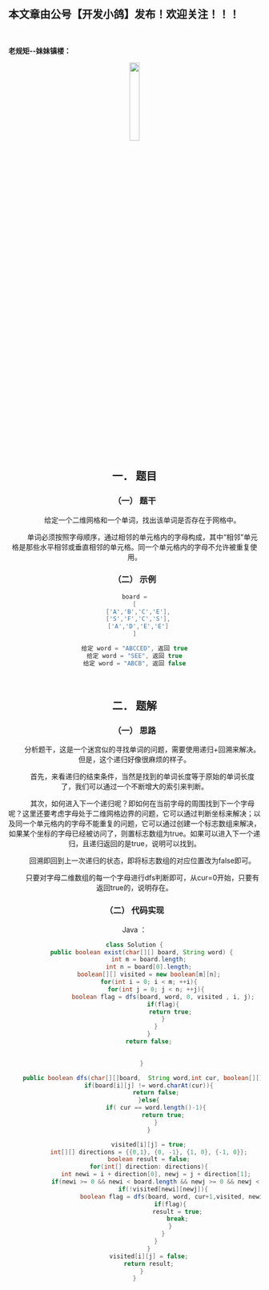 ﻿## 本文章由公号【开发小鸽】发布！欢迎关注！！！

<br>

**老规矩--妹妹镇楼：**
<center>
<img src="https://img-blog.csdnimg.cn/20200721223424816.JPG"   width="20%">

## 一．	题目
### （一）	题干

 &nbsp;  &nbsp;  &nbsp;  &nbsp; 给定一个二维网格和一个单词，找出该单词是否存在于网格中。

 &nbsp;  &nbsp;  &nbsp;  &nbsp; 单词必须按照字母顺序，通过相邻的单元格内的字母构成，其中“相邻”单元格是那些水平相邻或垂直相邻的单元格。同一个单元格内的字母不允许被重复使用。
<br>


### （二）	示例

```cpp
board =
[
  ['A','B','C','E'],
  ['S','F','C','S'],
  ['A','D','E','E']
]

给定 word = "ABCCED", 返回 true
给定 word = "SEE", 返回 true
给定 word = "ABCB", 返回 false
```
<br>



## 二．	题解
### （一）	思路
 &nbsp;  &nbsp;  &nbsp;  &nbsp; 分析题干，这是一个迷宫似的寻找单词的问题，需要使用递归+回溯来解决。但是，这个递归好像很麻烦的样子。

 &nbsp;  &nbsp;  &nbsp;  &nbsp; 首先，来看递归的结束条件，当然是找到的单词长度等于原始的单词长度了，我们可以通过一个不断增大的索引来判断。

 &nbsp;  &nbsp;  &nbsp;  &nbsp; 其次，如何进入下一个递归呢？即如何在当前字母的周围找到下一个字母呢？这里还要考虑字母处于二维网格边界的问题，它可以通过判断坐标来解决；以及同一个单元格内的字母不能重复的问题，它可以通过创建一个标志数组来解决，如果某个坐标的字母已经被访问了，则置标志数组为true。如果可以进入下一个递归，且递归返回的是true，说明可以找到。

 &nbsp;  &nbsp;  &nbsp;  &nbsp; 回溯即回到上一次递归的状态，即将标志数组的对应位置改为false即可。

 &nbsp;  &nbsp;  &nbsp;  &nbsp; 只要对字母二维数组的每一个字母进行dfs判断即可，从cur=0开始，只要有返回true的，说明存在。
<br>



### （二）	代码实现

Java ：

```java
class Solution {
    public boolean exist(char[][] board, String word) {
        int m = board.length;
        int n = board[0].length;
        boolean[][] visited = new boolean[m][n];
        for(int i = 0; i < m; ++i){
            for(int j = 0; j < n; ++j){
                boolean flag = dfs(board, word, 0, visited , i, j);
                if(flag){
                    return true;
                }
            }
        }
        return false;
        

    }

    public boolean dfs(char[][]board,  String word,int cur, boolean[][] visited, int i, int j){
        if(board[i][j] != word.charAt(cur)){
            return false;
        }else{
            if( cur == word.length()-1){
                return true;
            }
        }

        visited[i][j] = true;
        int[][] directions = {{0,1}, {0, -1}, {1, 0}, {-1, 0}};
        boolean result = false;
        for(int[] direction: directions){
            int newi = i + direction[0], newj = j + direction[1];
            if(newi >= 0 && newi < board.length && newj >= 0 && newj < board[0].length){
                if(!visited[newi][newj]){
                    boolean flag = dfs(board, word, cur+1,visited, newi, newj);
                    if(flag){
                        result = true;
                        break;
                    }
                }
            }
        }
        visited[i][j] = false;
        return result;
    }
}
```



